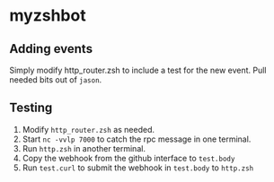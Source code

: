 myzshbot
========

Adding events
-------------
Simply modify http_router.zsh to include a test for the new event. Pull needed bits out of `jason`.

Testing
-------
1. Modify `http_router.zsh` as needed.
1. Start `nc -vvlp 7000` to catch the rpc message in one terminal.
1. Run `http.zsh` in another terminal.
1. Copy the webhook from the github interface to `test.body`
1. Run `test.curl` to submit the webhook in `test.body` to `http.zsh`
